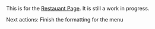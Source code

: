 This is for the [Restauant Page](https://www.theodinproject.com/paths/full-stack-javascript/courses/javascript/lessons/restaurant-page).  It is still a work in progress.  

Next actions: Finish the formatting for the menu